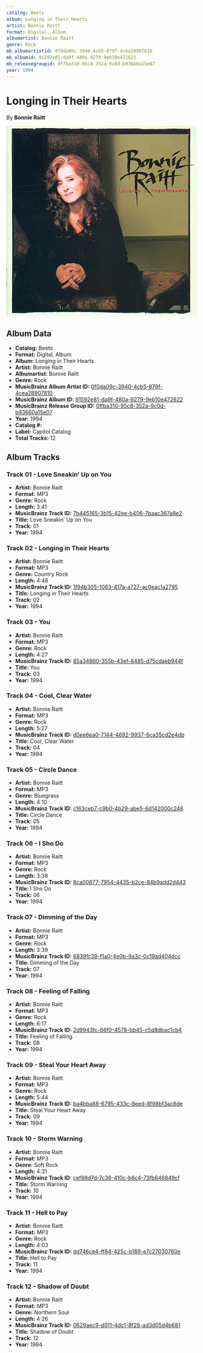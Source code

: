 ```yaml
---
catalog: Beets
album: Longing in Their Hearts
artist: Bonnie Raitt
format: Digital, Album
albumartist: Bonnie Raitt
genre: Rock
mb_albumartistid: 0f0da09c-3940-4cb5-879f-4cea28907810
mb_albumid: 91592e81-da9f-480a-9279-9eb10e472622
mb_releasegroupid: 0ffba310-95c8-352a-9c0d-b93660a15e07
year: 1994
---
```


# Longing in Their Hearts

By **Bonnie Raitt**

![](../../assets/beetscovers/Bonnie_Raitt-Longing_in_Their_Hearts.jpg)

## Album Data

- **Catalog:** Beets
- **Format:** Digital, Album
- **Album:** Longing in Their Hearts
- **Artist:** Bonnie Raitt
- **Albumartist:** Bonnie Raitt
- **Genre:** Rock
- **MusicBrainz Album Artist ID:** [0f0da09c-3940-4cb5-879f-4cea28907810](https://musicbrainz.org/artist/0f0da09c-3940-4cb5-879f-4cea28907810)
- **MusicBrainz Album ID:** [91592e81-da9f-480a-9279-9eb10e472622](https://musicbrainz.org/release/91592e81-da9f-480a-9279-9eb10e472622)
- **MusicBrainz Release Group ID:** [0ffba310-95c8-352a-9c0d-b93660a15e07](https://musicbrainz.org/release-group/0ffba310-95c8-352a-9c0d-b93660a15e07)
- **Year:** 1994
- **Catalog #:** 
- **Label:** Capitol Catalog
- **Total Tracks:** 12

## Album Tracks

### Track 01 - Love Sneakin’ Up on You

- **Artist:** Bonnie Raitt
- **Format:** MP3
- **Genre:** Rock
- **Length:** 3:41
- **MusicBrainz Track ID:** [7b445165-3b15-42ee-b406-7baac367a8e2](https://musicbrainz.org/recording/7b445165-3b15-42ee-b406-7baac367a8e2)
- **Title:** Love Sneakin’ Up on You
- **Track:** 01
- **Year:** 1994

### Track 02 - Longing in Their Hearts

- **Artist:** Bonnie Raitt
- **Format:** MP3
- **Genre:** Country Rock
- **Length:** 4:48
- **MusicBrainz Track ID:** [1f94b305-1063-417a-a727-ac0eac1a2795](https://musicbrainz.org/recording/1f94b305-1063-417a-a727-ac0eac1a2795)
- **Title:** Longing in Their Hearts
- **Track:** 02
- **Year:** 1994

### Track 03 - You

- **Artist:** Bonnie Raitt
- **Format:** MP3
- **Genre:** Rock
- **Length:** 4:27
- **MusicBrainz Track ID:** [85a34860-355b-43ef-8485-d75cdaeb944f](https://musicbrainz.org/recording/85a34860-355b-43ef-8485-d75cdaeb944f)
- **Title:** You
- **Track:** 03
- **Year:** 1994

### Track 04 - Cool, Clear Water

- **Artist:** Bonnie Raitt
- **Format:** MP3
- **Genre:** Rock
- **Length:** 5:27
- **MusicBrainz Track ID:** [d0ee6ea0-7144-4692-9937-6ca35cd2e4db](https://musicbrainz.org/recording/d0ee6ea0-7144-4692-9937-6ca35cd2e4db)
- **Title:** Cool, Clear Water
- **Track:** 04
- **Year:** 1994

### Track 05 - Circle Dance

- **Artist:** Bonnie Raitt
- **Format:** MP3
- **Genre:** Bluegrass
- **Length:** 4:10
- **MusicBrainz Track ID:** [c163ceb7-c9b0-4b29-abe5-6d142000c246](https://musicbrainz.org/recording/c163ceb7-c9b0-4b29-abe5-6d142000c246)
- **Title:** Circle Dance
- **Track:** 05
- **Year:** 1994

### Track 06 - I Sho Do

- **Artist:** Bonnie Raitt
- **Format:** MP3
- **Genre:** Rock
- **Length:** 3:38
- **MusicBrainz Track ID:** [8ca00877-7954-4435-b2ce-84b9add2d443](https://musicbrainz.org/recording/8ca00877-7954-4435-b2ce-84b9add2d443)
- **Title:** I Sho Do
- **Track:** 06
- **Year:** 1994

### Track 07 - Dimming of the Day

- **Artist:** Bonnie Raitt
- **Format:** MP3
- **Genre:** Rock
- **Length:** 3:39
- **MusicBrainz Track ID:** [6839fc39-f1a0-4e0b-9a3c-0c19ad404dcc](https://musicbrainz.org/recording/6839fc39-f1a0-4e0b-9a3c-0c19ad404dcc)
- **Title:** Dimming of the Day
- **Track:** 07
- **Year:** 1994

### Track 08 - Feeling of Falling

- **Artist:** Bonnie Raitt
- **Format:** MP3
- **Genre:** Rock
- **Length:** 6:17
- **MusicBrainz Track ID:** [2d9943fc-66f0-4578-bb45-c5d8dbac1cb4](https://musicbrainz.org/recording/2d9943fc-66f0-4578-bb45-c5d8dbac1cb4)
- **Title:** Feeling of Falling
- **Track:** 08
- **Year:** 1994

### Track 09 - Steal Your Heart Away

- **Artist:** Bonnie Raitt
- **Format:** MP3
- **Genre:** Rock
- **Length:** 5:44
- **MusicBrainz Track ID:** [ba4bba88-6795-433c-8eed-8f98bf3ac8de](https://musicbrainz.org/recording/ba4bba88-6795-433c-8eed-8f98bf3ac8de)
- **Title:** Steal Your Heart Away
- **Track:** 09
- **Year:** 1994

### Track 10 - Storm Warning

- **Artist:** Bonnie Raitt
- **Format:** MP3
- **Genre:** Soft Rock
- **Length:** 4:31
- **MusicBrainz Track ID:** [cef88d7d-7c36-410c-b6c4-73fb646849cf](https://musicbrainz.org/recording/cef88d7d-7c36-410c-b6c4-73fb646849cf)
- **Title:** Storm Warning
- **Track:** 10
- **Year:** 1994

### Track 11 - Hell to Pay

- **Artist:** Bonnie Raitt
- **Format:** MP3
- **Genre:** Rock
- **Length:** 4:03
- **MusicBrainz Track ID:** [dd746ce4-ff84-425c-b189-e7c27030760e](https://musicbrainz.org/recording/dd746ce4-ff84-425c-b189-e7c27030760e)
- **Title:** Hell to Pay
- **Track:** 11
- **Year:** 1994

### Track 12 - Shadow of Doubt

- **Artist:** Bonnie Raitt
- **Format:** MP3
- **Genre:** Northern Soul
- **Length:** 4:26
- **MusicBrainz Track ID:** [0629aec9-d011-4dc1-8f28-ad3d05d4b681](https://musicbrainz.org/recording/0629aec9-d011-4dc1-8f28-ad3d05d4b681)
- **Title:** Shadow of Doubt
- **Track:** 12
- **Year:** 1994

